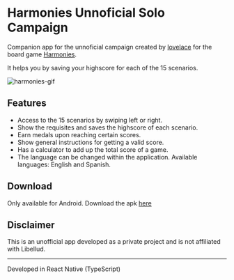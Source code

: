 # Harmonies Unnoficial Solo Campaign

Companion app for the unnoficial campaign created by [lovelace](https://boardgamegeek.com/filepage/278347/melodies-solo-scenarios) for the board game [Harmonies](https://www.libellud.com/en/our-games/harmonies/). 

It helps you by saving your highscore for each of the 15 scenarios.

![harmonies-gif](https://github.com/user-attachments/assets/0871c359-0b28-4dd8-b1ac-bdc07ca1f723)

## Features

* Access to the 15 scenarios by swiping left or right.
* Show the requisites and saves the highscore of each scenario.
* Earn medals upon reaching certain scores.
* Show general instructions for getting a valid score.
* Has a calculator to add up the total score of a game.
* The language can be changed within the application. Available languages: English and Spanish.

## Download

Only available for Android. Download the apk [here](https://github.com/miguel-saiph/harmonies-solo-companion/releases/tag/v.1.0.0)

## Disclaimer

This is an unofficial app developed as a private project and is not affiliated with Libellud.

---

Developed in React Native (TypeScript)
